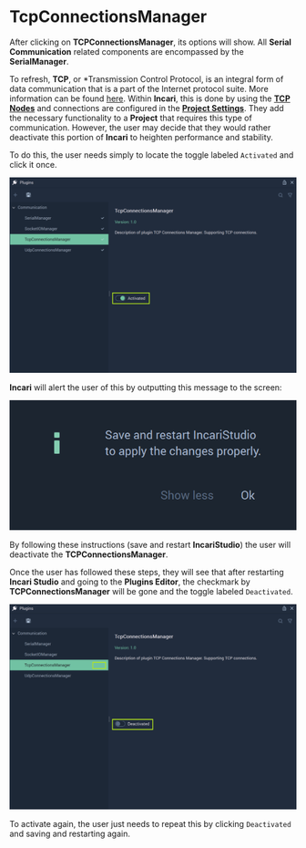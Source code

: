 # TcpConnectionsManager

After clicking on **TCPConnectionsManager**, its options will show. All **Serial Communication** related components are encompassed by the **SerialManager**. 

To refresh, **TCP**, or *Transmission Control Protocol, is an integral form of data communication that is a part of the Internet protocol suite. More information can be found [here](https://en.wikipedia.org/wiki/Transmission_Control_Protocol). Within **Incari**, this is done by using the [**TCP Nodes**]() and connections are configured in the [**Project Settings**](../../project-settings.md). They add the necessary functionality to a **Project** that requires this type of communication. However, the user may decide that they would rather deactivate this portion of **Incari** to heighten performance and stability. 

To do this, the user needs simply to locate the toggle labeled `Activated` and click it once.  

![](../../../.gitbook/assets/tcpconnectinosmanager.png)

**Incari** will alert the user of this by outputting this message to the screen:

![](../../../.gitbook/assets/pluginsserialmanageroffmessage.png)

By following these instructions (save and restart **IncariStudio**) the user will deactivate the **TCPConnectionsManager**. 

Once the user has followed these steps, they will see that after restarting **Incari Studio** and going to the **Plugins Editor**, the checkmark by **TCPConnectionsManager** will be gone and the toggle labeled `Deactivated`. 

![](../../../.gitbook/assets/tcpconnectionsmanager2.png)

To activate again, the user just needs to repeat this by clicking `Deactivated` and saving and restarting again. 